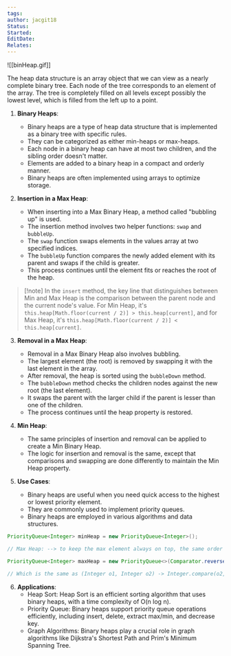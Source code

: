 ```yaml
---
tags: 
author: jacgit18
Status: 
Started: 
EditDate: 
Relates:
---
```

![[binHeap.gif]]

The heap data structure is an array object that we can view as a nearly complete binary tree. Each node of the tree corresponds to an element of the array. The tree is completely filled on all levels except possibly the lowest level, which is filled from the left up to a point.  

1. **Binary Heaps**:
   - Binary heaps are a type of heap data structure that is implemented as a binary tree with specific rules.
   - They can be categorized as either min-heaps or max-heaps.
   -  Each node in a binary heap can have at most two children, and the sibling order doesn't matter.
   - Elements are added to a binary heap in a compact and orderly manner.
   - Binary heaps are often implemented using arrays to optimize storage.

2. **Insertion in a Max Heap**:
   - When inserting into a Max Binary Heap, a method called "bubbling up" is used.
   - The insertion method involves two helper functions: `swap` and `bubbleUp`.
   - The `swap` function swaps elements in the values array at two specified indices.
   - The `bubbleUp` function compares the newly added element with its parent and swaps if the child is greater.
   - This process continues until the element fits or reaches the root of the heap.

>[!note] In the `insert` method, the key line that distinguishes between Min and Max Heap is the comparison between the parent node and the current node's value. For Min Heap, it's `this.heap[Math.floor(current / 2)] > this.heap[current]`, and for Max Heap, it's `this.heap[Math.floor(current / 2)] < this.heap[current]`.

3. **Removal in a Max Heap**:
   - Removal in a Max Binary Heap also involves bubbling.
   - The largest element (the root) is removed by swapping it with the last element in the array.
   - After removal, the heap is sorted using the `bubbleDown` method.
   - The `bubbleDown` method checks the children nodes against the new root (the last element).
   - It swaps the parent with the larger child if the parent is lesser than one of the children.
   - The process continues until the heap property is restored.

4. **Min Heap**:
   - The same principles of insertion and removal can be applied to create a Min Binary Heap.
   - The logic for insertion and removal is the same, except that comparisons and swapping are done differently to maintain the Min Heap property.


5. **Use Cases**:
   - Binary heaps are useful when you need quick access to the highest or lowest priority element.
   - They are commonly used to implement priority queues.
   - Binary heaps are employed in various algorithms and data structures.

```java
PriorityQueue<Integer> minHeap = new PriorityQueue<Integer>(); 

// Max Heap: --> to keep the max element always on top, the same order as above. 

PriorityQueue<Integer> maxHeap = new PriorityQueue<>(Comparator.reverseOrder()); 

// Which is the same as (Integer o1, Integer o2) -> Integer.compare(o2, o1) or - Integer.compare(o1, o2) as suggested from other answers. 
```


6. **Applications**:
   - Heap Sort: Heap Sort is an efficient sorting algorithm that uses binary heaps, with a time complexity of O(n log n).
   - Priority Queue: Binary heaps support priority queue operations efficiently, including insert, delete, extract max/min, and decrease key.
   - Graph Algorithms: Binary heaps play a crucial role in graph algorithms like Dijkstra's Shortest Path and Prim's Minimum Spanning Tree.



